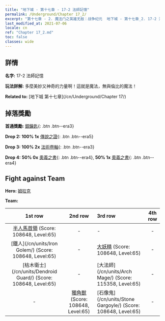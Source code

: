 ```yaml
---
title: "地下城 - 第十七章 - 17-2 法師記憶"
permalink: /Underground/Chapter 17_2/
excerpt: "第十七章 - 2. 魔法门之英雄无敌：战争纪元  地下城 - 第十七章_2. 17-2 法師記憶"
last_modified_at: 2021-07-06
locale: cn
ref: "Chapter 17_2.md"
toc: false
classes: wide
---
```


## 詳情

 **名字:** 17-2 法師記憶

 **玩法詳解:**       多麼美妙又神奇的力量啊！這就是魔法，無與倫比的魔法！

 **Related to:** [地下城 第十七章](/cn/Underground/Chapter 17/)

## 掉落獎勵

 **首通獎勵:** [銀鑰匙](/cn/Items/con_693/){: .btn .btn--era3}

 **Drop 2:** **100% 1x** [傳說之證](/cn/Items/mat_67/){: .btn .btn--era5}

 **Drop 3:** **100% 2x** [法術卷軸](/cn/Items/con_694/){: .btn .btn--era3}

 **Drop 4:** **50% 0x** [奧義之書](/cn/Items/mat_60/){: .btn .btn--era4}, **50% 1x** [奧義之書](/cn/Items/mat_60/){: .btn .btn--era4}


## Fight against Team
 **Hero:** [姆拉克](/cn/heroes/Mullich/)

 **Team:**


  | 1st row | 2nd row | 3rd row | 4th row |
  |:----:|:----:|:----|:----:|
  | [半人馬首領](/cn/units/Centaur/) (Score: 108648, Level:65)  | - | - | - |
  | [鐵人](/cn/units/Iron Golem/) (Score: 108648, Level:65)  | - | [大妖精](/cn/units/Gremlin/) (Score: 108648, Level:65)  | - |
  | [枯木衛士](/cn/units/Dendroid Guard/) (Score: 108648, Level:65)  | - | [大法師](/cn/units/Arch Mage/) (Score: 115358, Level:65)  | - |
  | - | [獨角獸](/cn/units/Unicorn/) (Score: 108648, Level:65)  | [石像鬼](/cn/units/Stone Gargoyle/) (Score: 108648, Level:65)  | - |


